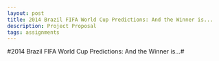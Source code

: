 ```yaml
---
layout: post
title: 2014 Brazil FIFA World Cup Predictions: And the Winner is...
description: Project Proposal
tags: assignments
---
```


#2014 Brazil FIFA World Cup Predictions: And the Winner is...#


